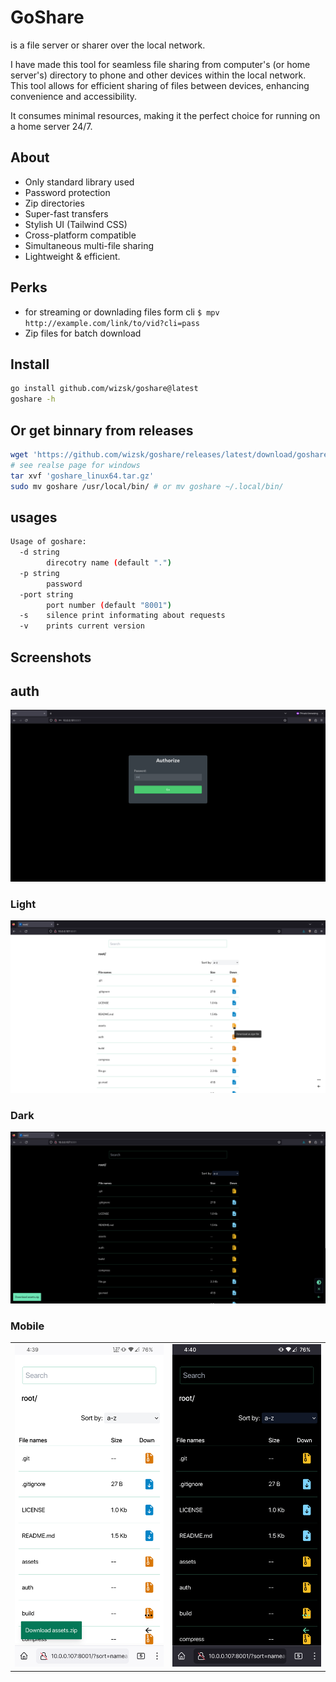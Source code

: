 # GoShare

is a file server or sharer over the local network.

I have made this tool for seamless file sharing from computer's (or home server's) directory to phone and other devices within the local network. This tool allows for efficient sharing of files between devices, enhancing convenience and accessibility.

It consumes minimal resources, making it the perfect choice for running on a home server 24/7.

## About

- Only standard library used
- Password protection
- Zip directories
- Super-fast transfers
- Stylish UI (Tailwind CSS)
- Cross-platform compatible
- Simultaneous multi-file sharing
- Lightweight & efficient.

## Perks

- for streaming or downlading files form cli `$ mpv http://example.com/link/to/vid?cli=pass`
- Zip files for batch download

## Install

```bash
go install github.com/wizsk/goshare@latest
goshare -h
```

## Or get binnary from releases

```bash
wget 'https://github.com/wizsk/goshare/releases/latest/download/goshare_linux64.tar.gz'
# see realse page for windows
tar xvf 'goshare_linux64.tar.gz'
sudo mv goshare /usr/local/bin/ # or mv goshare ~/.local/bin/
```

## usages

```bash
Usage of goshare:
  -d string
        direcotry name (default ".")
  -p string
        password
  -port string
        port number (default "8001")
  -s    silence print informating about requests
  -v    prints current version
```

## Screenshots

## auth

![auth](/assets/ss/desktop-auth.png)

### Light

![light](/assets/ss/desktop-li.png)

### Dark

![dark](/assets/ss/desktop-da.png)

### Mobile

<table>
  <tr>
    <td> <img src="./assets/ss/m-li.png"  alt="1"></td>
    <td><img src="./assets/ss/m-da.png" alt="2"></td>
   </tr> 
  </tr>
</table>
